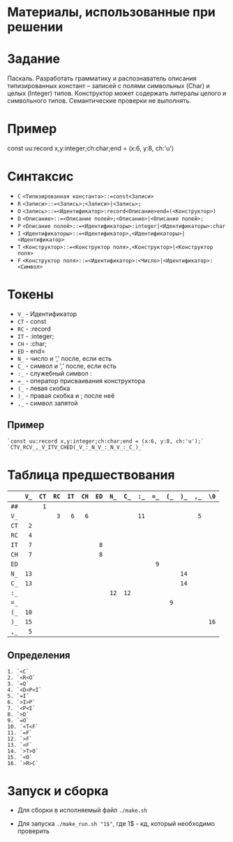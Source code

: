 # Материалы, использованные при решении

# Задание
  Паскаль. Разработать грамматику и распознаватель описания типизированных констант – записей с полями символьных (Char) и целых (Integer) типов. Конструктор может содержать литералы целого и символьного типов. Семантические проверки не выполнять.


# Пример
  const uu:record x,y:integer;ch:char;end = (x:6, y:8, ch:'u')

# Синтаксиc
  * `C` `<Типизированная константа>::=const<Записи>`
  * `R` `<Записи>::=<Запись>;<Записи>|<Запись>;`
  * `O` `<Запись>::=<Идентификатор>:record<Описание>end=(<Конструктор>)`
  * `D` `<Описание>::=<Описание полей>;<Описание>|<Описание полей>;`
  * `P` `<Описание полей>::=<Идентификаторы>:integer|<Идентификаторы>:char`
  * `I` `<Идентификаторы>::=<Идентификатор>,<Идентификаторы>|<Идентификатор>`
  * `T` `<Конструктор>::=<Конструктор поля>,<Конструктор>|<Конструктор поля>`
  * `F` `<Конструктор поля>::=<Идентификатор>:<Число>|<Идентификатор>:<Символ>`

# Токены
  * `V_` - Идентификатор
  * `CT` - const
  * `RC` - :record
  * `IT` - :integer;
  * `CH` - :char;
  * `ED` - end=
  * `N_` - число и ',' после, если есть
  * `С_` - символ и ',' после, если есть
  * `:_` - служебный символ :
  * `=_` - оператор присваивания конструктора
  * `(_` - левая скобка
  * `)_` - правая скобка и ; после неё
  * `,_` - символ запятой

  ## Пример
    `const uu:record x,y:integer;ch:char;end = (x:6, y:8, ch:'u');`
    `CTV_RCV_,_V_ITV_CHED(_V_:_N_V_:_N_V_:_C_)_`

# Таблица предшествования

|    |`V_`|`CT`|`RC`|`IT`|`CH`|`ED`|`N_`|`C_`|`:_`|`=_`|`(_`|`)_`|`,_`|`\0`|
|:-: |----|----|----|----|----|----|----|----|----|----|----|----|----|----|
|`##`|`  `|` 1`|`  `|`  `|`  `|`  `|`  `|`  `|`  `|`  `|`  `|`  `|`  `|`  `|
|`V_`|`  `|`  `|` 3`|` 6`|` 6`|`  `|`  `|`  `|`11`|`  `|`  `|`  `|` 5`|`  `|
|`CT`|` 2`|`  `|`  `|`  `|`  `|`  `|`  `|`  `|`  `|`  `|`  `|`  `|`  `|`  `|
|`RC`|` 4`|`  `|`  `|`  `|`  `|`  `|`  `|`  `|`  `|`  `|`  `|`  `|`  `|`  `|
|`IT`|` 7`|`  `|`  `|`  `|`  `|` 8`|`  `|`  `|`  `|`  `|`  `|`  `|`  `|`  `|
|`CH`|` 7`|`  `|`  `|`  `|`  `|` 8`|`  `|`  `|`  `|`  `|`  `|`  `|`  `|`  `|
|`ED`|`  `|`  `|`  `|`  `|`  `|`  `|`  `|`  `|`  `|` 9`|`  `|`  `|`  `|`  `|
|`N_`|`13`|`  `|`  `|`  `|`  `|`  `|`  `|`  `|`  `|`  `|`  `|`14`|`  `|`  `|
|`C_`|`13`|`  `|`  `|`  `|`  `|`  `|`  `|`  `|`  `|`  `|`  `|`14`|`  `|`  `|
|`:_`|`  `|`  `|`  `|`  `|`  `|`  `|`12`|`12`|`  `|`  `|`  `|`  `|`  `|`  `|
|`=_`|`  `|`  `|`  `|`  `|`  `|`  `|`  `|`  `|`  `|`  `|` 9`|`  `|`  `|`  `|
|`(_`|`10`|`  `|`  `|`  `|`  `|`  `|`  `|`  `|`  `|`  `|`  `|`  `|`  `|`  `|
|`)_`|`15`|`  `|`  `|`  `|`  `|`  `|`  `|`  `|`  `|`  `|`  `|`  `|`  `|`16`|
|`,_`|` 5`|`  `|`  `|`  `|`  `|`  `|`  `|`  `|`  `|`  `|`  `|`  `|`  `|`  `|

  ## Определения
    1. `<C`
    2. `<R<O`
    3. `=O`
    4. `<D<P<I`
    5. `=I`
    6. `>I>P`
    7. `<P<I`
    8. `>D`
    9. `=O`
    10. `<T<F`
    11. `=F`
    12. `>F`
    13. `<F`
    14. `>T>O`
    15. `<O`
    16. `>R>C`

# Запуск и сборка
  * Для сборки в исполняемый файл `./make.sh`

  * Для запуска `./make_run.sh "1$"`, где 1$ - кд, который необходимо проверить
